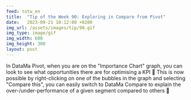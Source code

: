 ```yaml
---
feed: totw_en
title:  "Tip of the Week 90: Exploring in Compare from Pivot"
date:   2023-09-21 10:12:00 +0200
img_url: /assets/images/tip/90.gif
img_type: image/gif
img_width: 600
img_height: 300
layout: post
---
```



In DataMa Pivot, when you are on the "Importance Chart" graph, you can look to see what opportunities there are for optimising a KPI 🤔
This is now possible by right-clicking on one of the bubbles in the graph and selecting "Compare this", you can easily switch to DataMa Compare to explain the over-/under-performance of a given segment compared to others 🤩
